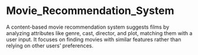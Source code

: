 # Movie_Recommendation_System
A content-based movie recommendation system suggests films by analyzing attributes like genre, cast, director, and plot, matching them with a user input. It focuses on finding movies with similar features rather than relying on other users’ preferences.

